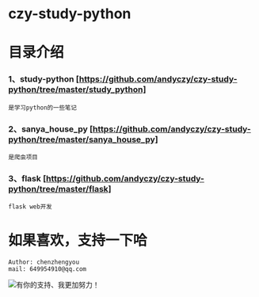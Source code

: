 # czy-study-python


# 目录介绍
### 1、study-python [https://github.com/andyczy/czy-study-python/tree/master/study_python]
    是学习python的一些笔记

### 2、sanya_house_py [https://github.com/andyczy/czy-study-python/tree/master/sanya_house_py]
    是爬虫项目

### 3、flask [https://github.com/andyczy/czy-study-python/tree/master/flask]
    flask web开发 

# 如果喜欢，支持一下哈
    Author: chenzhengyou
    mail: 649954910@qq.com

![](https://github.com/andyczy/czy-study-python/blob/master/weixin.jpg "有你的支持、我更加努力！")


